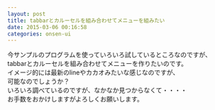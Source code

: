 ```yaml
---
layout: post
title: tabbarとカルーセルを組み合わせてメニューを組みたい
date: 2015-03-06 00:16:58
categories: onsen-ui
---
```

<!-- {% raw %} -->
<p>今サンプルのプログラムを使っていろいろ試しているところなのですが、<br>
tabbarとカルーセルを組み合わせてメニューを作りたいのです。<br>
イメージ的には最新のlineやカカオみたいな感じなのですが、<br>
可能なのでしょうか？<br>
いろいろ調べているのですが、なかなか見つからなくて・・・・<br>
お手数をおかけしますがよろしくお願いします。</p>
<!-- {% endraw %} -->
